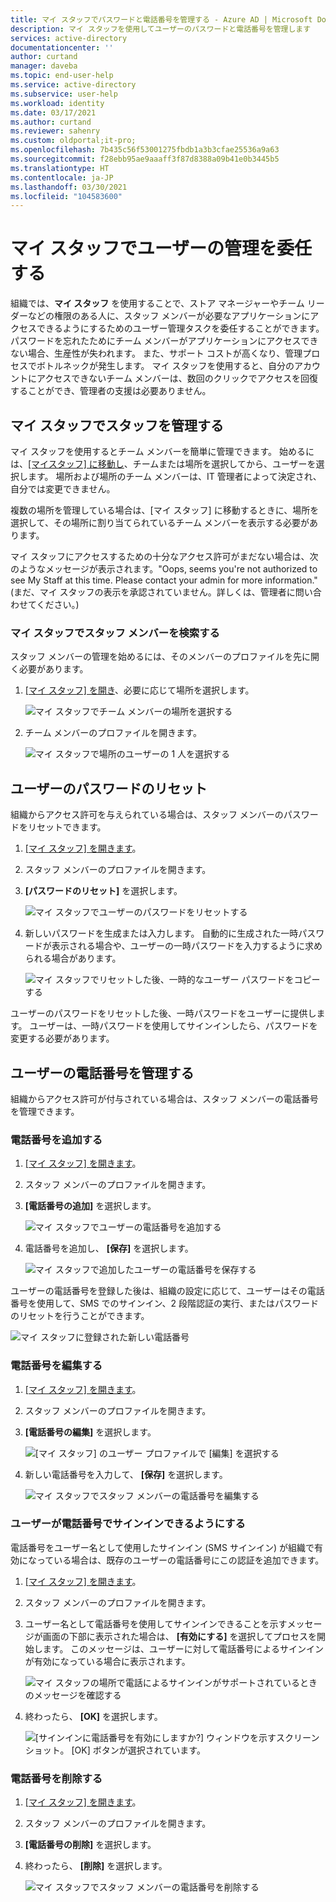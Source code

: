 ```yaml
---
title: マイ スタッフでパスワードと電話番号を管理する - Azure AD | Microsoft Docs
description: マイ スタッフを使用してユーザーのパスワードと電話番号を管理します
services: active-directory
documentationcenter: ''
author: curtand
manager: daveba
ms.topic: end-user-help
ms.service: active-directory
ms.subservice: user-help
ms.workload: identity
ms.date: 03/17/2021
ms.author: curtand
ms.reviewer: sahenry
ms.custom: oldportal;it-pro;
ms.openlocfilehash: 7b435c56f53001275fbdb1a3b3cfae25536a9a63
ms.sourcegitcommit: f28ebb95ae9aaaff3f87d8388a09b41e0b3445b5
ms.translationtype: HT
ms.contentlocale: ja-JP
ms.lasthandoff: 03/30/2021
ms.locfileid: "104583600"
---
```

# <a name="delegate-user-management-with-my-staff"></a>マイ スタッフでユーザーの管理を委任する

組織では、**マイ スタッフ** を使用することで、ストア マネージャーやチーム リーダーなどの権限のある人に、スタッフ メンバーが必要なアプリケーションにアクセスできるようにするためのユーザー管理タスクを委任することができます。 パスワードを忘れたためにチーム メンバーがアプリケーションにアクセスできない場合、生産性が失われます。 また、サポート コストが高くなり、管理プロセスでボトルネックが発生します。  マイ スタッフを使用すると、自分のアカウントにアクセスできないチーム メンバーは、数回のクリックでアクセスを回復することができ、管理者の支援は必要ありません。

## <a name="manage-your-staff-in-my-staff"></a>マイ スタッフでスタッフを管理する

マイ スタッフを使用するとチーム メンバーを簡単に管理できます。 始めるには、[[マイスタッフ] に移動し](https://aka.ms/mystaff)、チームまたは場所を選択してから、ユーザーを選択します。 場所および場所のチーム メンバーは、IT 管理者によって決定され、自分では変更できません。

複数の場所を管理している場合は、[マイ スタッフ] に移動するときに、場所を選択して、その場所に割り当てられているチーム メンバーを表示する必要があります。

マイ スタッフにアクセスするための十分なアクセス許可がまだない場合は、次のようなメッセージが表示されます。"Oops, seems you're not authorized to see My Staff at this time. Please contact your admin for more information." (まだ、マイ スタッフの表示を承認されていません。詳しくは、管理者に問い合わせてください。)

### <a name="find-a-staff-member-in-my-staff"></a>マイ スタッフでスタッフ メンバーを検索する

スタッフ メンバーの管理を始めるには、そのメンバーのプロファイルを先に開く必要があります。

1. [[マイ スタッフ] を開き](https://aka.ms/mystaff)、必要に応じて場所を選択します。

    ![マイ スタッフでチーム メンバーの場所を選択する](media/my-staff-team-manager/allaus.png)

1. チーム メンバーのプロファイルを開きます。

    ![マイ スタッフで場所のユーザーの 1 人を選択する](media/my-staff-team-manager/aupage.png)

## <a name="reset-a-user-password"></a>ユーザーのパスワードのリセット

組織からアクセス許可を与えられている場合は、スタッフ メンバーのパスワードをリセットできます。

1. [[マイ スタッフ] を開きます](https://aka.ms/mystaff)。
1. スタッフ メンバーのプロファイルを開きます。
1. **[パスワードのリセット]** を選択します。

    ![マイ スタッフでユーザーのパスワードをリセットする](media/my-staff-team-manager/resetpassword1.png)

1. 新しいパスワードを生成または入力します。 自動的に生成された一時パスワードが表示される場合や、ユーザーの一時パスワードを入力するように求められる場合があります。

    ![マイ スタッフでリセットした後、一時的なユーザー パスワードをコピーする](media/my-staff-team-manager/resetpassword2.png)

ユーザーのパスワードをリセットした後、一時パスワードをユーザーに提供します。 ユーザーは、一時パスワードを使用してサインインしたら、パスワードを変更する必要があります。

## <a name="manage-a-users-phone-number"></a>ユーザーの電話番号を管理する

組織からアクセス許可が付与されている場合は、スタッフ メンバーの電話番号を管理できます。

### <a name="add-a-phone-number"></a>電話番号を追加する

1. [[マイ スタッフ] を開きます](https://aka.ms/mystaff)。
1. スタッフ メンバーのプロファイルを開きます。
1. **[電話番号の追加]** を選択します。

    ![マイ スタッフでユーザーの電話番号を追加する](media/my-staff-team-manager/addphone1.png)

1. 電話番号を追加し、 **[保存]** を選択します。

    ![マイ スタッフで追加したユーザーの電話番号を保存する](media/my-staff-team-manager/addphone2.png)

ユーザーの電話番号を登録した後は、組織の設定に応じて、ユーザーはその電話番号を使用して、SMS でのサインイン、2 段階認証の実行、またはパスワードのリセットを行うことができます。

![マイ スタッフに登録された新しい電話番号](media/my-staff-team-manager/addphone3.png)

### <a name="edit-a-phone-number"></a>電話番号を編集する

1. [[マイ スタッフ] を開きます](https://aka.ms/mystaff)。
1. スタッフ メンバーのプロファイルを開きます。
1. **[電話番号の編集]** を選択します。

    ![[マイ スタッフ] のユーザー プロファイルで [編集] を選択する](media/my-staff-team-manager/editphone2.png)

1. 新しい電話番号を入力して、 **[保存]** を選択します。

    ![マイ スタッフでスタッフ メンバーの電話番号を編集する](media/my-staff-team-manager/editphone1.png)

### <a name="enable-phone-number-sign-in-for-a-user"></a>ユーザーが電話番号でサインインできるようにする

電話番号をユーザー名として使用したサインイン (SMS サインイン) が組織で有効になっている場合は、既存のユーザーの電話番号にこの認証を追加できます。

1. [[マイ スタッフ] を開きます](https://aka.ms/mystaff)。
1. スタッフ メンバーのプロファイルを開きます。
1. ユーザー名として電話番号を使用してサインインできることを示すメッセージが画面の下部に表示された場合は、 **[有効にする]** を選択してプロセスを開始します。 このメッセージは、ユーザーに対して電話番号によるサインインが有効になっている場合に表示されます。

    ![マイ スタッフの場所で電話によるサインインがサポートされているときのメッセージを確認する](media/my-staff-team-manager/enableforms1.png)

1. 終わったら、 **[OK]** を選択します。

    ![[サインインに電話番号を有効にしますか?] ウィンドウを示すスクリーンショット。 [OK] ボタンが選択されています。](media/my-staff-team-manager/enableforms2.png)

### <a name="remove-a-phone-number"></a>電話番号を削除する

1. [[マイ スタッフ] を開きます](https://aka.ms/mystaff)。
1. スタッフ メンバーのプロファイルを開きます。
1. **[電話番号の削除]** を選択します。
1. 終わったら、 **[削除]** を選択します。

    ![マイ スタッフでスタッフ メンバーの電話番号を削除する](media/my-staff-team-manager/deletephone1.png)
